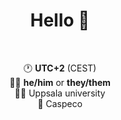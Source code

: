 <h1 align="center">Hello 👋</h1>
<br/>
<p align="center">
  🕐 <b>UTC+2</b> (CEST)<br>
  🙋‍♂️ <b>he/him</b> or <b>they/them</b><br>
  👨‍🎓 Uppsala university<br>
  💼 Caspeco
</p>

<!--
**LeMorrow/LeMorrow** is a ✨ _special_ ✨ repository because its `README.md` (this file) appears on your GitHub profile.

Here are some ideas to get you started:

- 🔭 I’m currently working on ...
- 🌱 I’m currently learning ...
- 👯 I’m looking to collaborate on ...
- 🤔 I’m looking for help with ...
- 💬 Ask me about ...
- 📫 How to reach me: ...
- 😄 Pronouns: ...
- ⚡ Fun fact: ...
-->
